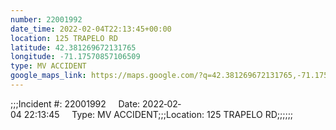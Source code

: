 ```yaml
---
number: 22001992
date_time: 2022-02-04T22:13:45+00:00
location: 125 TRAPELO RD
latitude: 42.381269672131765
longitude: -71.17570857106509
type: MV ACCIDENT
google_maps_link: https://maps.google.com/?q=42.381269672131765,-71.17570857106509
---
```


;;;Incident #: 22001992     Date: 2022‐02‐04 22:13:45     Type: MV ACCIDENT;;;Location: 125 TRAPELO RD;;;;;;
